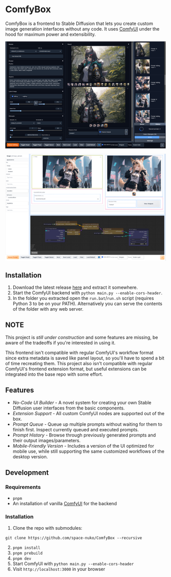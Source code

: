 # ComfyBox

ComfyBox is a frontend to Stable Diffusion that lets you create custom image generation interfaces without any code. It uses [ComfyUI](https://github.com/comfyanonymous/ComfyUI) under the hood for maximum power and extensibility.

![Screenshot](./static/screenshot.png)

![Screenshot](./static/screenshot2.png)

## Installation

1. Download the latest release [here](https://nightly.link/space-nuko/ComfyBox/workflows/build-and-publish/master/ComfyBox-dist) and extract it somewhere.
2. Start the ComfyUI backend with `python main.py --enable-cors-header`.
3. In the folder you extracted open the `run.bat`/`run.sh` script (requires Python 3 to be on your PATH). Alternatively you can serve the contents of the folder with any web server.

## NOTE

This project is *still under construction* and some features are missing, be aware of the tradeoffs if you're interested in using it.

This frontend isn't compatible with regular ComfyUI's workflow format since extra metadata is saved like panel layout, so you'll have to spend a bit of time recreating them. This project also isn't compatible with regular ComfyUI's frontend extension format, but useful extensions can be integrated into the base repo with some effort.

## Features
- *No-Code UI Builder* - A novel system for creating your own Stable Diffusion user interfaces from the basic components.
- *Extension Support* - All custom ComfyUI nodes are supported out of the box.
- *Prompt Queue* - Queue up multiple prompts without waiting for them to finish first. Inspect currently queued and executed prompts.
- *Prompt History* - Browse through previously generated prompts and their output images/parameters.
- *Mobile-Friendly Version* - Includes a version of the UI optimized for mobile use, while still supporting the same customized workflows of the desktop version.

## Development

### Requirements

- `pnpm`
- An installation of vanilla [ComfyUI](https://github.com/comfyanonymous/ComfyUI) for the backend

### Installation

1. Clone the repo with submodules:

```
git clone https://github.com/space-nuko/ComfyBox --recursive
```

2. `pnpm install`
4. `pnpm prebuild`
5. `pnpm dev`
6. Start ComfyUI with `python main.py --enable-cors-header`
7. Visit `http://localhost:3000` in your browser

